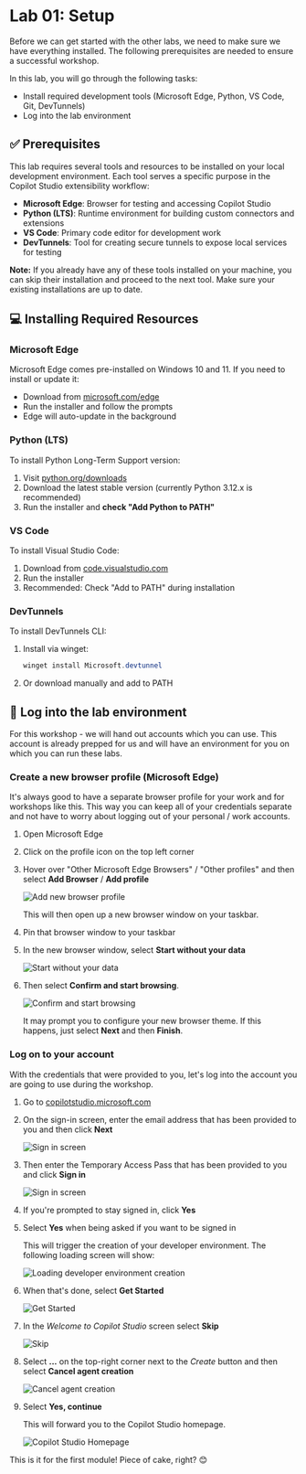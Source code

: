 # Lab 01: Setup

Before we can get started with the other labs, we need to make sure we have everything installed. The following prerequisites are needed to ensure a successful workshop.

In this lab, you will go through the following tasks:

* Install required development tools (Microsoft Edge, Python, VS Code, Git, DevTunnels)
* Log into the lab environment

## ✅ Prerequisites

This lab requires several tools and resources to be installed on your local development environment. Each tool serves a specific purpose in the Copilot Studio extensibility workflow:

* **Microsoft Edge**: Browser for testing and accessing Copilot Studio
* **Python (LTS)**: Runtime environment for building custom connectors and extensions
* **VS Code**: Primary code editor for development work
* **DevTunnels**: Tool for creating secure tunnels to expose local services for testing

**Note:** If you already have any of these tools installed on your machine, you can skip their installation and proceed to the next tool. Make sure your existing installations are up to date.

## 💻 Installing Required Resources

### Microsoft Edge

Microsoft Edge comes pre-installed on Windows 10 and 11. If you need to install or update it:

* Download from [microsoft.com/edge](https://www.microsoft.com/edge)
* Run the installer and follow the prompts
* Edge will auto-update in the background

### Python (LTS)

To install Python Long-Term Support version:

1. Visit [python.org/downloads](https://www.python.org/downloads/)
1. Download the latest stable version (currently Python 3.12.x is recommended)
1. Run the installer and **check "Add Python to PATH"**

### VS Code

To install Visual Studio Code:

1. Download from [code.visualstudio.com](https://code.visualstudio.com/)
1. Run the installer
1. Recommended: Check "Add to PATH" during installation

### DevTunnels

To install DevTunnels CLI:

1. Install via winget:

   ```powershell
   winget install Microsoft.devtunnel
   ```

1. Or download manually and add to PATH

## 🔐 Log into the lab environment

For this workshop - we will hand out accounts which you can use. This account is already prepped for us and will have an environment for you on which you can run these labs.

### Create a new browser profile (Microsoft Edge)

It's always good to have a separate browser profile for your work and for workshops like this. This way you can keep all of your credentials separate and not have to worry about logging out of your personal / work accounts.

1. Open Microsoft Edge
1. Click on the profile icon on the top left corner
1. Hover over "Other Microsoft Edge Browsers" / "Other profiles" and then select **Add Browser** / **Add profile**

   ![Add new browser profile](./assets/add-new-browser-profile.png)

   This will then open up a new browser window on your taskbar.

1. Pin that browser window to your taskbar
1. In the new browser window, select **Start without your data**

   ![Start without your data](./assets/start-without-your-data.png)

1. Then select **Confirm and start browsing**.

   ![Confirm and start browsing](./assets/confirm-and-start-browsing.png)

   It may prompt you to configure your new browser theme. If this happens, just select **Next** and then **Finish**.

### Log on to your account

With the credentials that were provided to you, let's log into the account you are going to use during the workshop.

1. Go to [copilotstudio.microsoft.com](https://copilotstudio.microsoft.com)
1. On the sign-in screen, enter the email address that has been provided to you and then click **Next**

   ![Sign in screen](./assets/sign-in-email.png)

1. Then enter the Temporary Access Pass that has been provided to you and click **Sign in**

   ![Sign in screen](./assets/sign-in-password.png)

1. If you're prompted to stay signed in, click **Yes**
1. Select **Yes** when being asked if you want to be signed in

    This will trigger the creation of your developer environment. The following loading screen will show:

    ![Loading developer environment creation](./assets/developer-environment.png)

1. When that's done, select **Get Started**

    ![Get Started](./assets/get-started.png)

1. In the _Welcome to Copilot Studio_ screen select **Skip**

    ![Skip](./assets/skip-welcome.png)

1. Select **...** on the top-right corner next to the _Create_ button and then select **Cancel agent creation**

    ![Cancel agent creation](./assets/cancel-agent-creation.png)

1. Select **Yes, continue**

    This will forward you to the Copilot Studio homepage.

    ![Copilot Studio Homepage](./assets/copilot-studio-homepage.png)

This is it for the first module! Piece of cake, right? 😊

